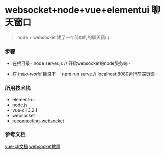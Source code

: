 # websocket+node+vue+elementui 聊天窗口
>  node + websocket 建了一个简单的的聊天窗口

### 步骤
- 在根目录
·
    node server.js  // 开启websocket的node服务端
·

- 在 *hello-world* 目录下
  ···
    npm run serve  // localhost:8080运行前端页面
  ···

### 所用技术栈
- element-ui
- node.js
- vue-cli 3.2.1
- websocket
- [reconnecting-websocket](https://www.bootcdn.cn/reconnecting-websocket/)

### 参考文档
[vue-cli文档](https://cli.vuejs.org/zh/)
[websocket教程](http://caibaojian.com/websocket.html)



